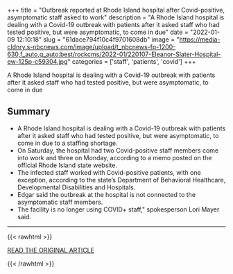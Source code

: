 +++
title = "Outbreak reported at Rhode Island hospital after Covid-positive, asymptomatic staff asked to work"
description = "A Rhode Island hospital is dealing with a Covid-19 outbreak with patients after it asked staff who had tested positive, but were asymptomatic, to come in due"
date = "2022-01-09 12:10:18"
slug = "61dace794f10c4f9701608db"
image = "https://media-cldnry.s-nbcnews.com/image/upload/t_nbcnews-fp-1200-630,f_auto,q_auto:best/rockcms/2022-01/220107-Eleanor-Slater-Hospital-ew-125p-c59304.jpg"
categories = ['staff', 'patients', 'covid']
+++

A Rhode Island hospital is dealing with a Covid-19 outbreak with patients after it asked staff who had tested positive, but were asymptomatic, to come in due

## Summary

- A Rhode Island hospital is dealing with a Covid-19 outbreak with patients after it asked staff who had tested positive, but were asymptomatic, to come in due to a staffing shortage.
- On Saturday, the hospital had two Covid-positive staff members come into work and three on Monday, according to a memo posted on the official Rhode Island state website.
- The infected staff worked with Covid-positive patients, with one exception, according to the state’s Department of Behavioral Healthcare, Developmental Disabilities and Hospitals.
- Edgar said the outbreak at the hospital is not connected to the asymptomatic staff members.
- The facility is no longer using COVID+ staff," spokesperson Lori Mayer said.

---

{{< rawhtml >}}
  <p class="article-category">
    <a target="_blank" href="https://www.nbcnews.com/news/us-news/outbreak-reported-rhode-island-hospital-covid-positive-asymptomatic-st-rcna11376">READ THE ORIGINAL ARTICLE</a>
  </p>
{{< /rawhtml >}}
